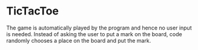 # TicTacToe
The game is automatically played by the program and hence no user input is needed.
Instead of asking the user to put a mark on the board, code randomly chooses a place on the board and put the mark.
